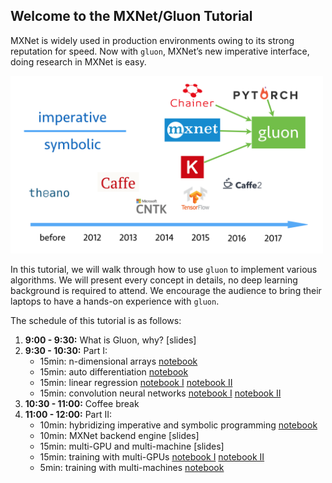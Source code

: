 ## Welcome to the MXNet/Gluon Tutorial

MXNet is widely used in production environments owing to its strong reputation for speed. Now with `gluon`, MXNet’s new imperative interface, doing research in MXNet is easy. 

<img src="gluon.png" width=500px />

In this tutorial, we will walk through how to use `gluon` to implement various algorithms. We will present every concept in details, no deep learning background is required to attend. We encourage the audience to bring their laptops to have a hands-on experience with `gluon`. 


The schedule of this tutorial is as follows:

1. **9:00 - 9:30:** What is Gluon, why? [slides]
2. **9:30 - 10:30:** Part I:
    - 15min: n-dimensional arrays [notebook](http://gluon.mxnet.io/P01-C02-ndarray.html)
    - 15min: auto differentiation [notebook](http://gluon.mxnet.io/P01-C05-autograd.html)
    - 15min: linear regression [notebook I](http://gluon.mxnet.io/P02-C01-linear-regression-scratch.html) [notebook II](http://gluon.mxnet.io/P02-C02-linear-regression-gluon.html)
    - 15min: convolution neural networks [notebook I](http://gluon.mxnet.io/P04-C01-cnn-scratch.html) [notebook II](http://gluon.mxnet.io/P04-C02-cnn-gluon.html) 
3. **10:30 - 11:00:** Coffee break
4. **11:00 - 12:00:** Part II: 
    - 10min: hybridizing imperative and symbolic programming [notebook](http://gluon.mxnet.io/P14-C05-hybridize.html)
    - 10min: MXNet backend engine [slides]
    - 15min: multi-GPU and multi-machine [slides]
    - 15min: training with multi-GPUs [notebook I](http://gluon.mxnet.io/P14-C02-multiple-gpus-scratch.html) [notebook II](http://gluon.mxnet.io/P14-C03-multiple-gpus-gluon.html)
    - 5min: training with multi-machines [notebook](http://gluon.mxnet.io/P14-C03-multiple-gpus-gluon.html)

